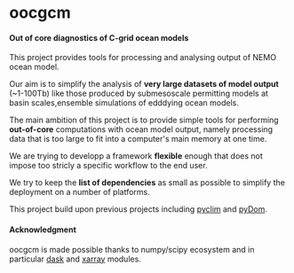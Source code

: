 # oocgcm
#### Out of core diagnostics of C-grid ocean models


This project provides tools for processing and analysing output of NEMO ocean model. 

Our aim is to simplify the analysis of **very large datasets of model output** (~1-100Tb) like those produced by submesoscale permitting models at basin scales,ensemble simulations of edddying ocean models. 

The main ambition of this project is to provide simple tools for performing **out-of-core** computations with ocean model output, namely processing  data that is too large to fit into a computer's main memory at one time. 


We are trying to developp a framework **flexible** enough that does not impose too stricly a specific workflow to the end user. 
 
We try to keep the **list of dependencies** as small as possible to simplify the deployment on a number of platforms. 
 
This project build upon previous projects including [pyclim](http://servforge.legi.grenoble-inp.fr/projects/soft-pyclim) and [pyDom](http://servforge.legi.grenoble-inp.fr/projects/PyDom). 

#### Acknowledgment

oocgcm is made possible thanks to numpy/scipy ecosystem and in particular [dask](https://github.com/dask/dask) and [xarray](https://github.com/pydata/xarray) modules. 

